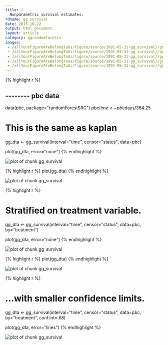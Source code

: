 ```yaml
---
title: |
  Nonparametric survival estimates.
rdname: gg_survival
date: 2015-10-22
output: html_document
layout: article
category: ggrandomforests
images:
 - /allYourFigureAreBelongToUs/figure/source/1991-05-31-gg_survival//gg_survival-1.png
 - /allYourFigureAreBelongToUs/figure/source/1991-05-31-gg_survival//gg_survival-2.png
 - /allYourFigureAreBelongToUs/figure/source/1991-05-31-gg_survival//gg_survival-3.png
 - /allYourFigureAreBelongToUs/figure/source/1991-05-31-gg_survival//gg_survival-4.png
 - /allYourFigureAreBelongToUs/figure/source/1991-05-31-gg_survival//gg_survival-5.png
---
```





{% highlight r %}
## -------- pbc data
data(pbc, package="randomForestSRC")
pbc$time <- pbc$days/364.25

# This is the same as kaplan
gg_dta <- gg_survival(interval="time", censor="status",
                     data=pbc)

plot(gg_dta, error="none")
{% endhighlight %}

![plot of chunk gg_survival](/allYourFigureAreBelongToUs/figure/source/1991-05-31-gg_survival/gg_survival-1.png) 

{% highlight r %}
plot(gg_dta)
{% endhighlight %}

![plot of chunk gg_survival](/allYourFigureAreBelongToUs/figure/source/1991-05-31-gg_survival/gg_survival-2.png) 

{% highlight r %}
# Stratified on treatment variable.
gg_dta <- gg_survival(interval="time", censor="status",
                     data=pbc, by="treatment")

plot(gg_dta, error="none")
{% endhighlight %}

![plot of chunk gg_survival](/allYourFigureAreBelongToUs/figure/source/1991-05-31-gg_survival/gg_survival-3.png) 

{% highlight r %}
plot(gg_dta)
{% endhighlight %}

![plot of chunk gg_survival](/allYourFigureAreBelongToUs/figure/source/1991-05-31-gg_survival/gg_survival-4.png) 

{% highlight r %}
# ...with smaller confidence limits.
gg_dta <- gg_survival(interval="time", censor="status",
                     data=pbc, by="treatment", conf.int=.68)

plot(gg_dta, error="lines")
{% endhighlight %}

![plot of chunk gg_survival](/allYourFigureAreBelongToUs/figure/source/1991-05-31-gg_survival/gg_survival-5.png) 